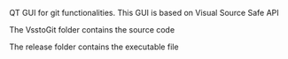 QT GUI for git functionalities.
This GUI is based on Visual Source Safe API

The VsstoGit folder contains the source code

The release folder contains the executable file

